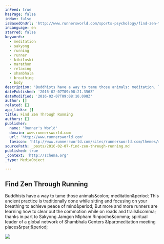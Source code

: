```yaml
---
inFeed: true
hasPage: false
inNav: false
isBasedOnUrl: 'http://www.runnersworld.com/sports-psychology/find-zen-through-running?cid=soc_Runner%27s%20World%20Magazine_GOOGLE_PLUS_PAGE_Runner%E2%80%99s%20World__Motivation_RunningTips'
inLanguage: en
starred: false
keywords:
  - meditation
  - sakyong
  - running
  - runner
  - kibiloski
  - marathon
  - relaxing
  - shambhala
  - breathing
  - body
description: 'Buddhists have a way to tame those animals: meditation. This ancient practice is traditionally done while sitting and focusing on your breathing to achieve peace of mind. But more and more runners are learning how to clear out the commotion while on roads and trails, thanks in part to Sakyong Jamgon Mipham Rinpoche, spiritual leader of a global network of Shambhala Centers (meditation meeting places).'
datePublished: '2016-02-07T09:08:21.356Z'
dateModified: '2016-02-07T09:08:10.098Z'
author: []
related: []
app_links: []
title: Find Zen Through Running
authors: []
publisher:
  name: "Runner's World"
  domain: www.runnersworld.com
  url: 'http://www.runnersworld.com'
  favicon: 'http://www.runnersworld.com/sites/runnersworld.com/themes/runnersworld/favicon.ico'
sourcePath: _posts/2016-02-07-find-zen-through-running.md
published: true
_context: 'http://schema.org'
_type: MediaObject

---
```

<article style=""><h1>Find Zen Through Running</h1><p>Buddhists have a way to tame those animals&amp;colon; meditation&amp;period; This ancient practice is traditionally done while sitting and focusing on your breathing to achieve peace of mind&amp;period; But more and more runners are learning how to clear out the commotion while on roads and trails&amp;comma; thanks in part to Sakyong Jamgon Mipham Rinpoche&amp;comma; spiritual leader of a global network of Shambhala Centers &amp;lpar;meditation meeting places&amp;rpar;&amp;period;</p><img src="http://www.runnersworld.com/sites/runnersworld.com/files/articles/2016/02/zen-runner.jpg" /></article>